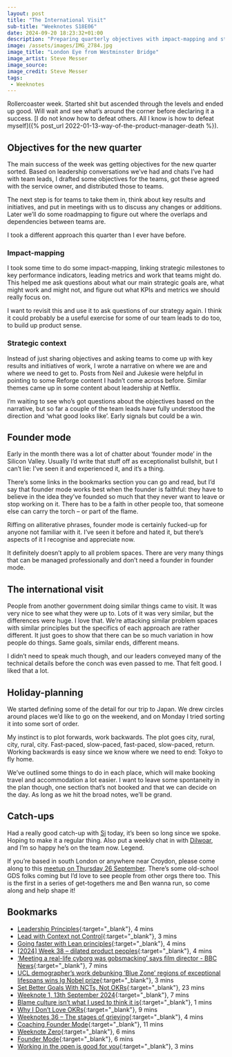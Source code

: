 ```yaml
---
layout: post
title: "The International Visit"
sub-title: "Weeknotes S18E06"
date: 2024-09-20 18:23:32+01:00
description: "Preparing quarterly objectives with impact-mapping and strategic context. Thoughts on founder mode. Catching up with peers."
image: /assets/images/IMG_2784.jpg
image_title: "London Eye from Westminster Bridge"
image_artist: Steve Messer
image_source:
image_credit: Steve Messer
tags:
 - Weeknotes
---
```


Rollercoaster week. Started shit but ascended through the levels and ended up good. Will wait and see what’s around the corner before declaring it a success. [I do not know how to defeat others. All I know is how to defeat myself]({% post_url 2022-01-13-way-of-the-product-manager-death %}).

## Objectives for the new quarter

The main success of the week was getting objectives for the new quarter sorted. Based on leadership conversations we’ve had and chats I’ve had with team leads, I drafted some objectives for the teams, got these agreed with the service owner, and distributed those to teams.

The next step is for teams to take them in, think about key results and initiatives, and put in meetings with us to discuss any changes or additions. Later we’ll do some roadmapping to figure out where the overlaps and dependencies between teams are.

I took a different approach this quarter than I ever have before.

### Impact-mapping

I took some time to do some impact-mapping, linking strategic milestones to key performance indicators, leading metrics and work that teams might do. This helped me ask questions about what our main strategic goals are, what might work and might not, and figure out what KPIs and metrics we should really focus on.

I want to revisit this and use it to ask questions of our strategy again. I think it could probably be a useful exercise for some of our team leads to do too, to build up product sense.

### Strategic context

Instead of just sharing objectives and asking teams to come up with key results and initiatives of work, I wrote a narrative on where we are and where we need to get to. Posts from Neil and Jukesie were helpful in pointing to some Reforge content I hadn’t come across before. Similar themes came up in some content about leadership at Netflix. 

I’m waiting to see who’s got questions about the objectives based on the narrative, but so far a couple of the team leads have fully understood the direction and ‘what good looks like’. Early signals but could be a win.

## Founder mode

Early in the month there was a lot of chatter about ‘founder mode’ in the Silicon Valley. Usually I’d write that stuff off as exceptionalist bullshit, but I can’t lie: I’ve seen it and experienced it, and it’s a thing.

There’s some links in the bookmarks section you can go and read, but I’d say that founder mode works best when the founder is faithful: they have to believe in the idea they’ve founded so much that they never want to leave or stop working on it. There has to be a faith in other people too, that someone else can carry the torch – or part of the flame. 

Riffing on alliterative phrases, founder mode is certainly fucked-up for anyone not familiar with it. I’ve seen it before and hated it, but there’s aspects of it I recognise and appreciate now.

It definitely doesn’t apply to all problem spaces. There are very many things that can be managed professionally and don’t need a founder in founder mode. 

## The international visit

People from another government doing similar things came to visit. It was very nice to see what they were up to. Lots of it was very similar, but the differences were huge. I love that. We’re attacking similar problem spaces with similar principles but the specifics of each approach are rather different. It just goes to show that there can be so much variation in how people do things. Same goals, similar ends, different means.

I didn’t need to speak much though, and our leaders conveyed many of the technical details before the conch was even passed to me. That felt good. I liked that a lot.

## Holiday-planning

We started defining some of the detail for our trip to Japan. We drew circles around places we’d like to go on the weekend, and on Monday I tried sorting it into some sort of order. 

My instinct is to plot forwards, work backwards. The plot goes city, rural, city, rural, city. Fast-paced, slow-paced, fast-paced, slow-paced, return. Working backwards is easy since we know where we need to end: Tokyo to fly home. 

We’ve outlined some things to do in each place, which will make booking travel and accommodation a lot easier. I want to leave some spontaneity in the plan though, one section that’s not booked and that we can decide on the day. As long as we hit the broad notes, we’ll be grand.

## Catch-ups

Had a really good catch-up with [Si](https://www.officeofwilson.com) today, it’s been so long since we spoke. Hoping to make it a regular thing. Also put a weekly chat in with [Dilwoar](https://gds.blog.gov.uk/author/dilwoar-hussain-senior-frontend-developer/), and I’m so happy he’s on the team now. Legend.

If you’re based in south London or anywhere near Croydon, please come along to this [meetup on Thursday 26 September](https://www.tickettailor.com/events/cronxtech/1401137). There’s some old-school GDS folks coming but I’d love to see people from other orgs there too. This is the first in a series of get-togethers me and Ben wanna run, so come along and help shape it!

## Bookmarks

- [Leadership Principles](https://www.amazon.jobs/content/en/our-workplace/leadership-principles){:target="_blank"}, 4 mins
- [Lead with Context not Control](https://www.svpg.com/lead-with-context-not-control/){:target="_blank"}, 3 mins
- [Going faster with Lean principles](https://boringmagi.cc/2024/09/20/going-faster-with-lean-principles/){:target="_blank"}, 4 mins
- [[2024] Week 38 – dilated product peoples](https://digitalbydefault.com/2024/09/20/2024-week-38-dilated-product-peoples/){:target="_blank"}, 4 mins
- [‘Meeting a real-life cyborg was gobsmacking’ says film director - BBC News](https://www.bbc.co.uk/news/articles/cg58r70yj43o){:target="_blank"}, 7 mins
- [UCL demographer’s work debunking ‘Blue Zone’ regions of exceptional lifespans wins Ig Nobel prize](https://www.ucl.ac.uk/ioe/news/2024/sep/ucl-demographers-work-debunking-blue-zone-regions-exceptional-lifespans-wins-ig-nobel-prize){:target="_blank"}, 3 mins
- [Set Better Goals With NCTs, Not OKRs](https://www.reforge.com/blog/set-better-goals-with-ncts-not-okrs){:target="_blank"}, 23 mins
- [Weeknote 1, 13th September 2024](https://owenis.online/pages/blog/weeknotes/2024-09-13/){:target="_blank"}, 7 mins
- [Blame culture isn’t what I used to think it is](https://rogerswannell.com/blog/blame-culture-isnt-what-i-used-to-think-it-is/){:target="_blank"}, 1 mins
- [Why I Don’t Love OKRs](https://mariachec.medium.com/on-objectives-okrs-ncts-lessons-from-reinventing-the-company-goal-setting-10eb969e4ca5){:target="_blank"}, 9 mins
- [Weeknotes 36 – The stages of grieving](https://snufkinstravels.wordpress.com/2024/09/07/weeknotes-36-the-stages-of-grieving/?trk=feed_main-feed-card_reshare_feed-article-content){:target="_blank"}, 4 mins
- [Coaching Founder Mode](https://www.svpg.com/coaching-founder-mode/?trk=feed_main-feed-card_feed-article-content){:target="_blank"}, 11 mins
- [Weeknote Zero](https://owenis.online/pages/blog/weeknotes/weeknote-zero/){:target="_blank"}, 6 mins
- [Founder Mode](https://paulgraham.com/foundermode.html){:target="_blank"}, 6 mins
- [Working in the open is good for you](https://www.kubabartwicki.com/posts/working-in-the-open/){:target="_blank"}, 3 mins